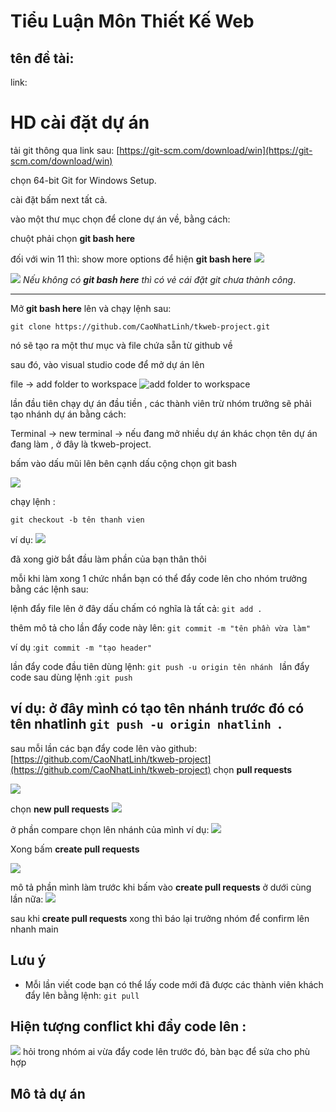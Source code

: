 # Tiểu Luận Môn Thiết Kế Web

## tên đề tài:

link:

# HD cài đặt dự án

tải git thông qua link sau:
[https://git-scm.com/download/win](https://git-scm.com/download/win)

chọn 64-bit Git for Windows Setup.

cài đặt bấm next tất cả.

vào một thư mục chọn để clone dự án về, bằng cách:

chuột phải chọn **git bash here**

đối với win 11 thì:
show more options để hiện **git bash here**
![](./readme-img/img1.jpg)

![](./readme-img/img2.jpg)
_Nếu không có **git bash here** thì có vẻ cái đặt git chưa thành công_.

---

Mở **git bash here** lên và chạy lệnh sau:

`git clone https://github.com/CaoNhatLinh/tkweb-project.git`

nó sẽ tạo ra một thư mục và file chứa sẵn từ github về

sau đó, vào visual studio code để mở dự án lên

file -> add folder to workspace
![add folder to workspace](./readme-img/img3.jpg)

lần đầu tiên chạy dự án đầu tiền , các thành viên trừ nhóm trưởng sẽ phải tạo nhánh dự án bằng cách:

Terminal -> new terminal -> nếu đang mở nhiều dự án khác chọn tên dự án đang làm , ở đây là tkweb-project.

bấm vào dấu mũi lên bên cạnh dấu cộng chọn git bash

![](./readme-img/img5.jpg)

chạy lệnh :

`git checkout -b tên thanh vien`

ví dụ:
![](./readme-img/img4.jpg)

đã xong giờ bắt đầu làm phần của bạn thân thôi

mỗi khi làm xong 1 chức nhắn bạn có thể đẩy code lên cho nhóm trưởng bằng các lệnh sau:

lệnh đẩy file lên ở đây dấu chấm có nghĩa là tất cả:
`git add .`

thêm mô tả cho lần đẩy code này lên:
`git commit -m "tên phần vừa làm" `

ví dụ :`git commit -m "tạo header"`

lần đẩy code đầu tiên dùng lệnh:
`git push -u origin tên nhánh `
lần đẩy code sau dùng lệnh :`git push`

## ví dụ: ở đây mình có tạo tên nhánh trước đó có tên nhatlinh `git push -u origin nhatlinh `.

sau mỗi lần các bạn đẩy code lên vào github: [https://github.com/CaoNhatLinh/tkweb-project](https://github.com/CaoNhatLinh/tkweb-project)
chọn **pull requests**

![](./readme-img/img5.jpg)

chọn **new pull requests**
![](./readme-img/img6.jpg)

ở phần compare chọn lên nhánh của mình
ví dụ:
![](./readme-img/img7.jpg)

Xong bấm **create pull requests**

![](./readme-img/img8.jpg)

mô tả phần mình làm trước khi bấm vào **create pull requests** ở dưới cùng lần nữa:
![](./readme-img/img9.jpg)

sau khi **create pull requests** xong thì báo lại trưởng nhóm để confirm lên nhanh main

## Lưu ý

- Mỗi lần viết code bạn có thể lấy code mới đã được các thành viên khách đẩy lên bằng lệnh:
  `git pull`

## Hiện tượng conflict khi đẩy code lên :

![](./readme-img/img10.jpg)
hỏi trong nhóm ai vừa đẩy code lên trước đó, bàn bạc để sửa cho phù hợp

## Mô tả dự án
